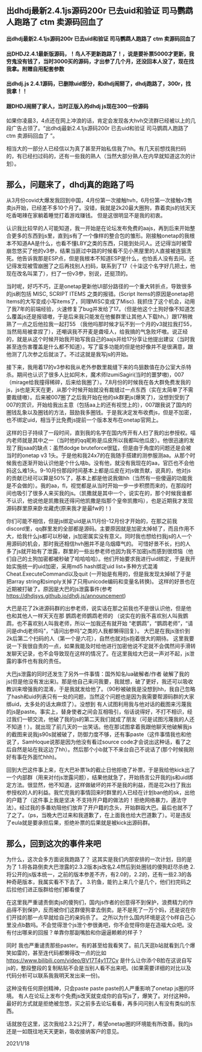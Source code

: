 ## 出dhdj最新2.4.1js源码200r 已去uid和验证 司马鹦鹉人跑路了 ctm 卖源码回血了 

#### 出dhdj最新2.4.1js源码200r 已去uid和验证 司马鹦鹉人跑路了 ctm 卖源码回血了 
#### 出DHDJ2.4.1最新版源码，！鸟人不更新跑路了！，说是要补票5000才更新，我穷鬼没有钱了，当时3000买的源码，才出参了几个月，还没回本人没了，现在找我拿。附赠自用配套参数
#### 出dhdj.js 2.4.1源码，已删除uid部分，和dhdj闹掰了，dhdj跑路了，300r，找我拿！！
#### 跟DHDJ闹掰了家人，当时正版入的dhdj js现在300一份源码

如果你凌晨3，4点还在网上冲浪的话，肯定会发现各大hvh交流群已经被以上的几段广告占领了。“出dhdj最新2.4.1js源码200r 已去uid和验证 司马鹦鹉人跑路了 ctm 卖源码回血了 ”。

相当大的一部分人已经信以为真了甚至开始私信我了hh。有几天前想找我扫码的，有已经扫过码的，还有一些我的熟人（当然大部分熟人在内早就知道这次的计划）。

## 那么，问题来了，dhdj真的跑路了吗

从3月份covid大爆发我回到中国，4月份第一次接触hvh，6月份第一次接触v3售卖js开始，已经差不多10个月了。没错，我就是2k20最大圈狗，靠着卖js的钱天天吃香喝辣在家躺着睡觉打着游戏赚钱。 但是这很明显不是我的初衷。

认识我比较早的人可能知道，我一开始是在论坛发布免费的aajs，再到后来开始整合更多的东西到js里，直到js有了一个像样的整合包的雏形。刚接触onetap的我根本不知道AA是什么，也看不懂LBY之类的东西，只能到处问人。还记得当时被雪崩忽悠买了他的v3参，结果当匪过中路的时候看不见小黑屋里的人直接被连狙洗死。他告诉我那是ESP点，但是我根本不知道ESP是什么，也怕丢人没有去问。还记得发现被雪崩圈了之后再找别人扫码，联系到了17（十柒这个名字好几把土，他现在改名叫枼了），扫了一份v3参，别说，还挺顶的。

当时呢，好巧不巧，正是onetap更新他UI部分路径的一个重大转折点，导致很多的js刷包括 MISC, SCRIPT ITEMS 之类的报错。(Script Items的原因是onetap把Items的大写变成小写items了，同理MISC变成了Misc). 我抓住了这个机会，动用了我7年的前端经验，火速修复了bug并发给了17。（但是他这个土狗好像不知道怎么覆盖js还是报错嗷，于是后来我只能发在他餐群里让其他人下载hh。）跟17稍微熟了一点之后他拉我一起打55 （我他吗那时候才玩不到一个月的v3就拉我打55，当然局局被拿捏了），还嘲讽我不开麦是聋哑人，给我搞的气急败坏嗷。说正经的，就是从这个时候开始我开始写我自己的aajs并给17分享让他提出建议（当时我甚至连伤害覆盖是什么都不知道）。写了蛮多功能的但是他好像并不是很满意，跟他测了几次参之后就淡了。不过这就是我写js的开始。

接下来，我用着17的v3参和我从老外参数里裁缝下来的鸟狙数值在办公室大杀特杀。期间也认识了很多人比如阿木，魔术师IzumiSagiri(当时的噩梦嗷)，007（mirage给我撞得稀碎，后来给我圈了）。7,8月份的时候我在各大群免费发我的js，js也是天天在更，从那个时候开始就没有裁缝过一点东西（实在太简单了不需要裁缝嗷）。后来被007圈了之后我开始在他的sk群更js(爆笑了)，没想到受到了007的赏识，开始给我出主意（包括aa上的还有视觉上的），007跟我说了国内的圈钱乱象以及圈钱的方法，鼓励我多圈钱。于是我决定发布收费js，但是不加密，也不绑定uid，相当于比免费js提前一个版本发布在onetap官网上。

这样的日子持续了一段时间，直到我的名字在国内传开有人扫了我的出参授权。喵内老师就是其中之一（当时他的qq昵称是瓜皮所以我都叫他瓜皮）。他很迅速的发现了我jsaa的缺点：虽然dodge bruteforce很猛，但是由于角度的问题还是会被当时的onetap v3 1头。于是他和我24x7的在我随手搭建的测参服测aa。从那个时候我也逐渐开始认识他是个什么啥b。没有他，就没有我现在的aa，官匹也不会他妈这么难1头。9-10月份那段时间基本上都是瓜皮在对js做贡献，说真的，他对js的贡献已经可以算是50%了，基本上都是他说我做hh（当然有一些傻逼的功能我是不会做的）。我的aa，fl，视觉都是从当时开始一步一步积攒而来的，在那段时间也吸引了很多人来买我的js。（凯撒就是其中一个，说实在的，那个时候我谁都不认识，他说他是凯撒我还得问他凯撒是指那个皇帝凯撒吗），也是近期我才发现源码群里原来卧龙藏虎(原来我才是最fw的！)

你们可能不相信，但是js绑定uid是从11月份-12月份才开始的，在那之前我discord里，qq群里发的全部都是源码。主要原因就是加密太掉帧了，而且作用不大，给我什么js都可以秒破，js加密属实没有意义。同时我也想给扫我js的人一个用源码的机会，那时我还相信hvh圈并不是乌烟瘴气的。 可惜好景不长，扫的人多了js就开始有了泄露，群里的一些出参老师也因为我不加密js而感到很烦恼（他们自己的土狗加密都被秒破了哈哈哈哈）。他们开始要求我进行uid绑定，于是我开始实施统一的uid加密，采用md5 hash绑定uid list+多种方式混淆Cheat.ExecuteCommand以及quit (一开始是有用的，但是我发现太掉帧了于是把array string和simply关掉了只用unicode编码和变量名转换)。 这样的好景也在近期被打破了。原因是大巴的js泄露事件(参考 https://dhdjsys.github.io/dhdj.js/announcement)

大巴是花了2k进源码群的出参老师，说实话在那之前我也不是很认识他，但是他也和其他人一样天天在那 鹦鹉老师鹦鹉老师的 （说实在的我不喜欢别人叫我鹦鹉，也不喜欢别人叫我老师，所以一加我还有就开始 “老鹦鹉”，“鹦鹉老师”，“请问是dhdj老师吗”，“请问出参吗”之类的人我都懒得回复）。 大巴是在我js涨价到2k后第二个扫码的人（第一个是六花），自然也就对js抱着很大的期待。 这里我要说一下我很自责的一点，如果我能及时给他进行加密他说不定就不会偶然间手滑转发聊天记录，也不会导致现在这样的情况了。在这里我给大巴说一声对不起，js泄露的事件也有我的责任。

大巴js泄露的同时还发生了另外一件事情：国外知名lua破解者/作者 破解了我的js(但是他没有发出来)。那是他自己来问我要，我就想，破了更好，我还可以吸收教训来增强我的混淆，于是我就发给他了。（90秒被破我是没想到hh，我自己忽略了hash和uid列表只有一处的问题，当然这个问题也是因为我需要帮源码群的大家绑uid，太多处的话太麻烦了）。没想到 有人试图利用我与他对话的截图来污蔑我的js是paste。事实上，替身使者之间会互相吸引，俗话说得好，不打不相识，经过我们一顿交流，他破了我的js的第二天我们就成了朋友（可是试图污蔑我的人还不知道！）。就出现了前几天的一出笑话。他在那试图拿着我跟他聊天他破解我js的截图来说我js90s就被破了，防御力度不够，还有事paste（这件事情我也和他说了，SamHoque说那是因为他没有看过source code才会说出这种话，看了之后自然是站在我这边了hh）。然后那个小b就下不来台自己不说话了(那个时候我刚好有事在外面忙hhh)。

回到大巴这件事上来，在大巴补票1k的截止日他拒绝了补票，于是我给他kick出了一个内部群（用来对付js泄露问题），结果他就急了，开始扬言公开我的js和uid绑定方法。很显然，他不知道，这样做破坏的并不是我的利益，而是花2k扫了我出参授权的人的利益。我忙完我的事情回来时群里的人已经在计划ban他的sk，出他的户籍了（这件事上我是坚决 不支持开户籍的做法的！拒绝网络暴力，遵法守法）。经过我的多番劝阻他们放弃了开户籍的念头，开始群殴大巴。最后也就不了了之了。（ps，当晚大巴过来和我道歉了，在上面我也给大巴道歉了）。可是违反了eula就是要承担后果，拒绝补票的后果就是被kick出源码群。

## 那么，回到这次的事件来吧

为什么，这次会多方面说我跑路了？
这其实是我们内部安排的一次计划，目的是为了
1.将各路倒卖大巴泄露的2.3.2版本js改名2.4然后到处圈钱的傻狗赶尽杀绝
2.将公开的js版本统一，之前的版本参差不齐，有2.0的，2.2的，还有一些2.3的各种奇葩版本，我属实看不下去了。
3.钓鱼，能钓上来几个是几个，他们扫完码之后拉他们进正版群给他们都看傻了

在这里我严重谴责倒卖js的傻狗们，国内js作者的创意得不到保护，浪费精力的作品得不到保护，反而被你们这群傻狗拿去倒卖。是不是死了一万个妈，还是说在你们开挂的那一点早就给自己的亲妈杀了。
之所以为什么国内环境是这个b样自己心里没点b数吗。不会觉得泄个js泄个参很勇吧，你不会觉得你是在造福大众吧。没有付出哪来的回报？单靠你那副嘴脸和你逼逼赖赖的样子？

同时 我也严重谴责那些paster。有的甚至给我看笑了。前几天逛b站就看到几个爆笑如雷的，甚至连代码都懒得改一点的比如 https://www.bilibili.com/video/BV17T4y1T7Cv
是什么让你添个B脸在这说自写js的，整段整段的复制粘贴不会是当别人看不出来吧。(如果需要详细的对比以及代码分析可以联系我我明天发出来一份)。

这种没有任何原创精神，只会paste paste paste的人严重影响了onetap js圈的环境。 有人在论坛上发布个免费js改天就变成你的自写js了，爆笑了。对付这种B，最好的方式就是拒绝被忽悠，买之前多去论坛看看，再多问问别人有没有类似的东西。

话就放在这里，这次我给2.3.2公开了，希望onetap圈的环境能有所改善。我的js还是一如既往地天天更新，吸收接纳客户的意见。




2021/1/18
